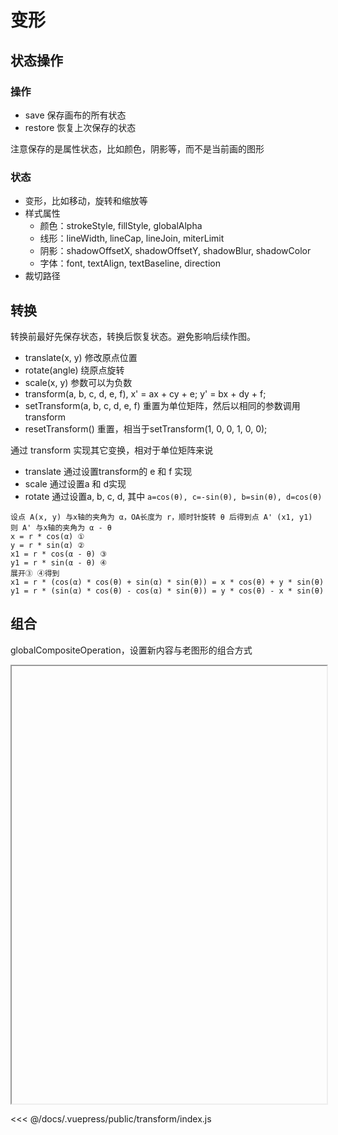 # 变形

## 状态操作

### 操作

* save 保存画布的所有状态
* restore 恢复上次保存的状态

注意保存的是属性状态，比如颜色，阴影等，而不是当前画的图形

### 状态

* 变形，比如移动，旋转和缩放等
* 样式属性
  * 颜色：strokeStyle, fillStyle, globalAlpha
  * 线形：lineWidth, lineCap, lineJoin, miterLimit
  * 阴影：shadowOffsetX, shadowOffsetY, shadowBlur, shadowColor
  * 字体：font, textAlign, textBaseline, direction
* 裁切路径

## 转换

转换前最好先保存状态，转换后恢复状态。避免影响后续作图。

* translate(x, y) 修改原点位置
* rotate(angle) 绕原点旋转
* scale(x, y) 参数可以为负数
* transform(a, b, c, d, e, f), x' = ax + cy + e; y' = bx + dy + f;
* setTransform(a, b, c, d, e, f) 重置为单位矩阵，然后以相同的参数调用transform
* resetTransform() 重置，相当于setTransform(1, 0, 0, 1, 0, 0);

通过 transform 实现其它变换，相对于单位矩阵来说

* translate 通过设置transform的 e 和 f 实现
* scale 通过设置a 和 d实现
* rotate 通过设置a, b, c, d, 其中 `a=cos(θ), c=-sin(θ), b=sin(θ), d=cos(θ)`

<!-- TODO 推导发现 b和c反了，实践证明b和c没反，绕晕了 -->
```
设点 A(x, y) 与x轴的夹角为 α，OA长度为 r，顺时针旋转 θ 后得到点 A' (x1, y1)
则 A' 与x轴的夹角为 α - θ
x = r * cos(α) ①
y = r * sin(α) ②
x1 = r * cos(α - θ) ③
y1 = r * sin(α - θ) ④
展开③ ④得到
x1 = r * (cos(α) * cos(θ) + sin(α) * sin(θ)) = x * cos(θ) + y * sin(θ)
y1 = r * (sin(α) * cos(θ) - cos(α) * sin(θ)) = y * cos(θ) - x * sin(θ)
```

## 组合

globalCompositeOperation，设置新内容与老图形的组合方式

<iframe width="100%" height="700px" :src="$withBase('/transform/index.html')"></iframe>

<<< @/docs/.vuepress/public/transform/index.js
